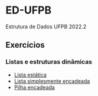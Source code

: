 # ED-UFPB
 Estrutura de Dados UFPB 2022.2

## Exercícios
### Listas e estruturas dinâmicas
* [Lista estática](src/exArrayList)
* [Lista simplesmente encadeada](src/exLinkedList)
* [Pilha encadeada](src/exPilha)  
